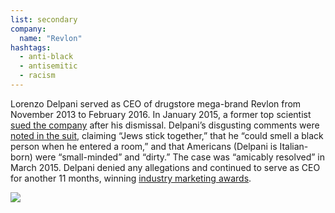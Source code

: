 ```yaml
---
list: secondary
company:
  name: "Revlon"
hashtags:
  - anti-black
  - antisemitic
  - racism
---
```


Lorenzo Delpani served as CEO of drugstore mega-brand Revlon from November 2013 to February 2016. In January 2015, a former top scientist [sued the company](https://www.scribd.com/document/251874636/Complaint-Meyers-v-Revlon) after his dismissal. Delpani’s disgusting comments were [noted in the suit](https://nypost.com/2015/01/01/revlon-ceo-rips-blacks-jews-us-bias-suit/), claiming “Jews stick together,” that he “could smell a black person when he entered a room,” and that Americans (Delpani is Italian-born) were “small-minded” and “dirty.” The case was “amicably resolved” in March 2015. Delpani denied any allegations and continued to serve as CEO for another 11 months, winning [industry marketing awards](https://wwd.com/business-news/marketing-promotion/beauty-inc-awards-marketer-jill-scalamandre-lorenzo-delpani-10293350/).

![](/revlon.png)
